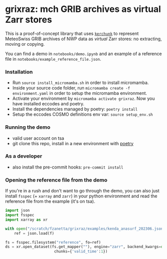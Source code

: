 # grixraz: mch GRIB archives as virtual Zarr stores

This is a proof-of-concept library that uses
[`kerchunk`](https://fsspec.github.io/kerchunk/) to represent MeteoSwiss GRIB archives
of NWP data as _virtual_ Zarr stores: no extracting, moving or copying.

You can find a demo in `notebooks/demo.ipynb` and an example of a reference file in `notebooks/example_reference_file.json`.

### Installation
- Run `source install_micromamba.sh` in order to install micromamba.
- Inside your source code folder, run `micromamba create -f environment.yaml` in order to setup the micromamba environment.
- Activate your environment by `micromamba activate grixraz`. Now you have installed eccodes and poetry.
- Install the dependencies managed by poetry: `poetry install`
- Setup the eccodes COSMO definitions env var: `source setup_env.sh`


### Running the demo
- valid user account on tsa
- git clone this repo, install in a new environment with [poetry](https://python-poetry.org/docs/#installing-with-the-official-installer)

### As a developer
- also install the pre-commit hooks:
```pre-commit install```



### Opening the reference file from the demo
If you're in a rush and don't want to go through the demo, you can also just install `fsspec` (+ `xarray` and `zarr`) in your python environment and read the reference file from the example (it's on tsa).
```python
import json
import fsspec
import xarray as xr

with open("/scratch/fzanetta/grixraz/examples/kenda_anasurf_202306.json", "r") as f:
    ref = json.load(f)

fs = fsspec.filesystem("reference", fo=ref)
ds = xr.open_dataset(fs.get_mapper(""), engine="zarr", backend_kwargs=dict(consolidated=False),
                      chunks={'valid_time':1})
```